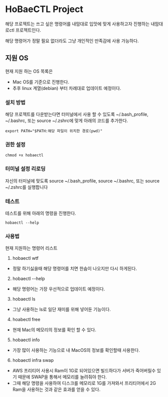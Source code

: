 # HoBaeCTL Project
해당 프로젝트는 쓰고 싶은 명령어를 내맘대로 입맛에 맞게 사용하고자 진행하는 내맘대로ctl 프로젝트인다.

해당 명령어가 정말 필요 없더라도 그냥 개인적인 만족감에 사용 가능하다.

## 지원 OS
현재 지원 하는 OS 목록은
- Mac OS를 기준으로 진행한다.
- 추후 linux 계열(debian) 부터 차례대로 업데이트 예정이다.

### 설치 방법
해당 프로젝트를 다운받는다면 터미널에서 사용 할 수 있도록 
~/.bash_profile, ~/.bashrc, 또는 source ~/.zshrc에 맞게 아래의 코드를 추가한다.

```
export PATH="$PATH:해당 파일이 위치한 경로(pwd)"
```

### 권한 설정
```
chmod +x hobaectl
```

### 터미널 설정 리로딩
자신의 터미널에 맞도록
source ~/.bash_profile, source ~/.bashrc, 또는 source ~/.zshrc를 실행합니다

### 테스트
테스트를 위해 아래의 명령을 진행한다.
```
hobaectl --help
```


### 사용법
현재 지원하는 명령어 리스트
1. hobaectl wtf
- 정말 하기싫을때 해당 명령어를 치면 한숨이 나오지만 다시 하게된다.

2. hobaectl --help
- 해당 명령어는 가장 우선적으로 업데이트 예정이다.

3. hobaectl ls
- 그냥 사용하는 ls로 일단 재미를 위해 넣어둔 기능이다.

4. hoabectl free
- 현재 Mac의 메모리의 정보를 확인 할 수 있다.

5. hobaectl info
- 가장 많이 사용하는 기능으로 내 MacOS의 정보를 확인할때 사용한다.

6. hobaectl infra swap
- AWS 프리티어 사용시 Ram이 1G로 되어있으면 빌드하다가 서버가 죽어버릴수 있기 때문에 SWAP을 통해서 메모리를 늘려줘야 한다.
- 그때 해당 명령을 사용하여 디스크를 메모리로 1G를 가져와서 프리티어에서 2G Ram을 사용하는 것과 같은 효과를 얻을 수 있다.
